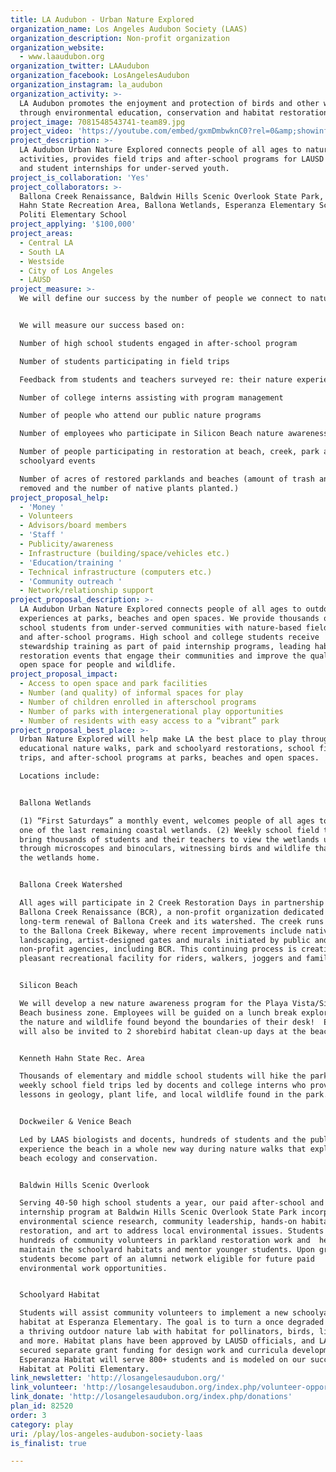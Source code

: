 ```yaml
---
title: LA Audubon - Urban Nature Explored
organization_name: Los Angeles Audubon Society (LAAS)
organization_description: Non-profit organization
organization_website:
  - www.laaudubon.org
organization_twitter: LAAudubon
organization_facebook: LosAngelesAudubon
organization_instagram: la_audubon
organization_activity: >-
  LA Audubon promotes the enjoyment and protection of birds and other wildlife
  through environmental education, conservation and habitat restoration.
project_image: 7081548543741-team89.jpg
project_video: 'https://youtube.com/embed/gxmDmbwknC0?rel=0&amp;showinfo=0'
project_description: >-
  LA Audubon Urban Nature Explored connects people of all ages to nature
  activities, provides field trips and after-school programs for LAUSD students,
  and student internships for under-served youth.
project_is_collaboration: 'Yes'
project_collaborators: >-
  Ballona Creek Renaissance, Baldwin Hills Scenic Overlook State Park, Kenneth
  Hahn State Recreation Area, Ballona Wetlands, Esperanza Elementary School,
  Politi Elementary School
project_applying: '$100,000'
project_areas:
  - Central LA
  - South LA
  - Westside
  - City of Los Angeles
  - LAUSD
project_measure: >-
  We will define our success by the number of people we connect to nature in LA.


  We will measure our success based on:

  Number of high school students engaged in after-school program

  Number of students participating in field trips

  Feedback from students and teachers surveyed re: their nature experience

  Number of college interns assisting with program management

  Number of people who attend our public nature programs

  Number of employees who participate in Silicon Beach nature awareness program

  Number of people participating in restoration at beach, creek, park and
  schoolyard events

  Number of acres of restored parklands and beaches (amount of trash and weeds
  removed and the number of native plants planted.)
project_proposal_help:
  - 'Money '
  - Volunteers
  - Advisors/board members
  - 'Staff '
  - Publicity/awareness
  - Infrastructure (building/space/vehicles etc.)
  - 'Education/training '
  - Technical infrastructure (computers etc.)
  - 'Community outreach '
  - Network/relationship support
project_proposal_description: >-
  LA Audubon Urban Nature Explored connects people of all ages to outdoor
  experiences at parks, beaches and open spaces. We provide thousands of public
  school students from under-served communities with nature-based field trips
  and after-school programs. High school and college students receive
  stewardship training as part of paid internship programs, leading habitat
  restoration events that engage their communities and improve the quality of
  open space for people and wildlife.
project_proposal_impact:
  - Access to open space and park facilities
  - Number (and quality) of informal spaces for play
  - Number of children enrolled in afterschool programs
  - Number of parks with intergenerational play opportunities
  - Number of residents with easy access to a “vibrant” park
project_proposal_best_place: >-
  Urban Nature Explored will help make LA the best place to play through
  educational nature walks, park and schoolyard restorations, school field
  trips, and after-school programs at parks, beaches and open spaces.

  Locations include:


  Ballona Wetlands

  (1) “First Saturdays” a monthly event, welcomes people of all ages to explore
  one of the last remaining coastal wetlands. (2) Weekly school field trips
  bring thousands of students and their teachers to view the wetlands up-close
  through microscopes and binoculars, witnessing birds and wildlife that call
  the wetlands home. 


  Ballona Creek Watershed 

  All ages will participate in 2 Creek Restoration Days in partnership with
  Ballona Creek Renaissance (BCR), a non-profit organization dedicated to the
  long-term renewal of Ballona Creek and its watershed. The creek runs adjacent
  to the Ballona Creek Bikeway, where recent improvements include native
  landscaping, artist-designed gates and murals initiated by public and
  non-profit agencies, including BCR. This continuing process is creating a
  pleasant recreational facility for riders, walkers, joggers and families. 


  Silicon Beach 

  We will develop a new nature awareness program for the Playa Vista/Silicon
  Beach business zone. Employees will be guided on a lunch break exploration of
  the nature and wildlife found beyond the boundaries of their desk!  Employees
  will also be invited to 2 shorebird habitat clean-up days at the beach.


  Kenneth Hahn State Rec. Area

  Thousands of elementary and middle school students will hike the park during
  weekly school field trips led by docents and college interns who provide
  lessons in geology, plant life, and local wildlife found in the park. 


  Dockweiler & Venice Beach

  Led by LAAS biologists and docents, hundreds of students and the public will
  experience the beach in a whole new way during nature walks that explore sandy
  beach ecology and conservation. 


  Baldwin Hills Scenic Overlook

  Serving 40-50 high school students a year, our paid after-school and weekend
  internship program at Baldwin Hills Scenic Overlook State Park incorporates
  environmental science research, community leadership, hands-on habitat
  restoration, and art to address local environmental issues. Students lead
  hundreds of community volunteers in parkland restoration work and  help to
  maintain the schoolyard habitats and mentor younger students. Upon graduation,
  students become part of an alumni network eligible for future paid
  environmental work opportunities.


  Schoolyard Habitat

  Students will assist community volunteers to implement a new schoolyard
  habitat at Esperanza Elementary. The goal is to turn a once degraded area into
  a thriving outdoor nature lab with habitat for pollinators, birds, lizards,
  and more. Habitat plans have been approved by LAUSD officials, and LAAS has
  secured separate grant funding for design work and curricula development. The
  Esperanza Habitat will serve 800+ students and is modeled on our successful
  Habitat at Politi Elementary.
link_newsletter: 'http://losangelesaudubon.org/'
link_volunteer: 'http://losangelesaudubon.org/index.php/volunteer-opportunities'
link_donate: 'http://losangelesaudubon.org/index.php/donations'
plan_id: 82520
order: 3
category: play
uri: /play/los-angeles-audubon-society-laas
is_finalist: true

---
```

